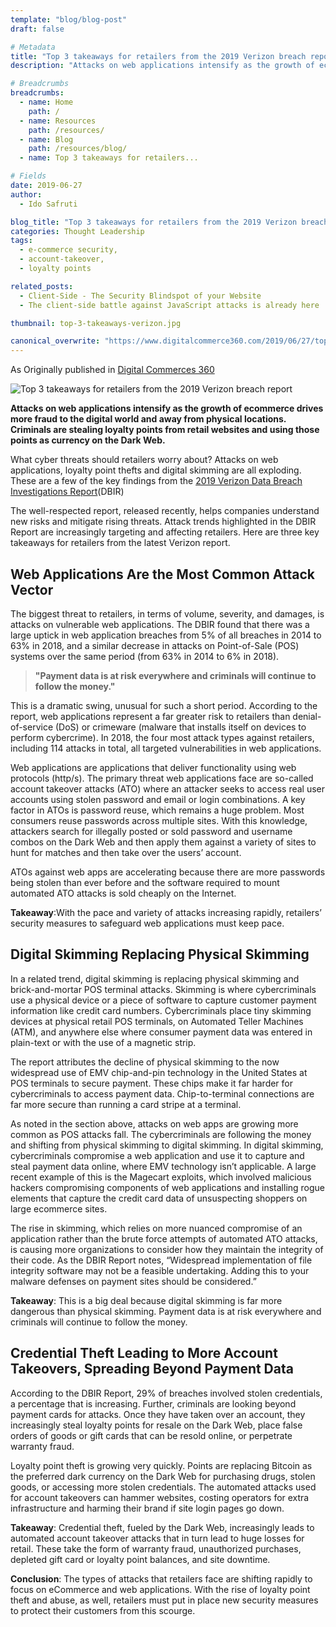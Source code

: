 ```yaml
---
template: "blog/blog-post"
draft: false

# Metadata
title: "Top 3 takeaways for retailers from the 2019 Verizon breach report"
description: "Attacks on web applications intensify as the growth of ecommerce drives more fraud to the digital world and away from physical locations. Criminals are stealing loyalty points from retail websites and using those points as currency on the Dark Web."

# Breadcrumbs
breadcrumbs:
  - name: Home
    path: /
  - name: Resources
    path: /resources/
  - name: Blog
    path: /resources/blog/
  - name: Top 3 takeaways for retailers...

# Fields
date: 2019-06-27
author:
  - Ido Safruti

blog_title: "Top 3 takeaways for retailers from the 2019 Verizon breach report"
categories: Thought Leadership
tags:
  - e-commerce security,
  - account-takeover,
  - loyalty points

related_posts:
  - Client-Side - The Security Blindspot of your Website
  - The client-side battle against JavaScript attacks is already here

thumbnail: top-3-takeaways-verizon.jpg

canonical_overwrite: "https://www.digitalcommerce360.com/2019/06/27/top-3-takeaways-for-retailers-from-the-2019-verizon-breach-report/"
---
```


As Originally published in [Digital Commerces 360](https://www.digitalcommerce360.com/2019/06/27/top-3-takeaways-for-retailers-from-the-2019-verizon-breach-report/)

![Top 3 takeaways for retailers from the 2019 Verizon breach report](/assets/images/blog/top-3-takeaways-verizon.jpg)<br>

**Attacks on web applications intensify as the growth of ecommerce drives more fraud to the digital world and away from physical locations. Criminals are stealing loyalty points from retail websites and using those points as currency on the Dark Web.**

What cyber threats should retailers worry about? Attacks on web applications, loyalty point thefts and digital skimming are all exploding. These are a few of the key findings from the [2019 Verizon Data Breach Investigations Report](https://enterprise.verizon.com/resources/reports/dbir/)(DBIR)

The well-respected report, released recently, helps companies understand new risks and mitigate rising threats. Attack trends highlighted in the DBIR Report are increasingly targeting and affecting retailers. Here are three key takeaways for retailers from the latest Verizon report.

## Web Applications Are the Most Common Attack Vector

The biggest threat to retailers, in terms of volume, severity, and damages, is attacks on vulnerable web applications. The DBIR found that there was a large uptick in web application breaches from 5% of all breaches in 2014 to 63% in 2018, and a similar decrease in attacks on Point-of-Sale (POS) systems over the same period (from 63% in 2014 to 6% in 2018).

> **"Payment data is at risk everywhere and criminals will continue to follow the money."**

This is a dramatic swing, unusual for such a short period. According to the report, web applications represent a far greater risk to retailers than denial-of-service (DoS) or crimeware (malware that installs itself on devices to perform cybercrime). In 2018, the four most attack types against retailers, including 114 attacks in total, all targeted vulnerabilities in web applications.

Web applications are applications that deliver functionality using web protocols (http/s). The primary threat web applications face are so-called account takeover attacks (ATO) where an attacker seeks to access real user accounts using stolen password and email or login combinations. A key factor in ATOs is password reuse, which remains a huge problem. Most consumers reuse passwords across multiple sites. With this knowledge, attackers search for illegally posted or sold password and username combos on the Dark Web and then apply them against a variety of sites to hunt for matches and then take over the users’ account.

ATOs against web apps are accelerating because there are more passwords being stolen than ever before and the software required to mount automated ATO attacks is sold cheaply on the Internet.

**Takeaway**:With the pace and variety of attacks increasing rapidly, retailers’ security measures to safeguard web applications must keep pace.

## Digital Skimming Replacing Physical Skimming

In a related trend, digital skimming is replacing physical skimming and brick-and-mortar POS terminal attacks. Skimming is where cybercriminals use a physical device or a piece of software to capture customer payment information like credit card numbers. Cybercriminals place tiny skimming devices at physical retail POS terminals, on Automated Teller Machines (ATM), and anywhere else where consumer payment data was entered in plain-text or with the use of a magnetic strip.

The report attributes the decline of physical skimming to the now widespread use of EMV chip-and-pin technology in the United States at POS terminals to secure payment. These chips make it far harder for cybercriminals to access payment data. Chip-to-terminal connections are far more secure than running a card stripe at a terminal.

As noted in the section above, attacks on web apps are growing more common as POS attacks fall. The cybercriminals are following the money and shifting from physical skimming to digital skimming. In digital skimming, cybercriminals compromise a web application and use it to capture and steal payment data online, where EMV technology isn’t applicable. A large recent example of this is the Magecart exploits, which involved malicious hackers compromising components of web applications and installing rogue elements that capture the credit card data of unsuspecting shoppers on large ecommerce sites.

The rise in skimming, which relies on more nuanced compromise of an application rather than the brute force attempts of automated ATO attacks, is causing more organizations to consider how they maintain the integrity of their code. As the DBIR Report notes, “Widespread implementation of file integrity software may not be a feasible undertaking. Adding this to your malware defenses on payment sites should be considered.”

**Takeaway**: This is a big deal because digital skimming is far more dangerous than physical skimming. Payment data is at risk everywhere and criminals will continue to follow the money.

## Credential Theft Leading to More Account Takeovers, Spreading Beyond Payment Data

According to the DBIR Report, 29% of breaches involved stolen credentials, a percentage that is increasing. Further, criminals are looking beyond payment cards for attacks. Once they have taken over an account, they increasingly steal loyalty points for resale on the Dark Web, place false orders of goods or gift cards that can be resold online, or perpetrate warranty fraud.

Loyalty point theft is growing very quickly. Points are replacing Bitcoin as the preferred dark currency on the Dark Web for purchasing drugs, stolen goods, or accessing more stolen credentials. The automated attacks used for account takeovers can hammer websites, costing operators for extra infrastructure and harming their brand if site login pages go down.

**Takeaway**: Credential theft, fueled by the Dark Web, increasingly leads to automated account takeover attacks that in turn lead to huge losses for retail. These take the form of warranty fraud, unauthorized purchases, depleted gift card or loyalty point balances, and site downtime.

**Conclusion**: The types of attacks that retailers face are shifting rapidly to focus on eCommerce and web applications. With the rise of loyalty point theft and abuse, as well, retailers must put in place new security measures to protect their customers from this scourge.
